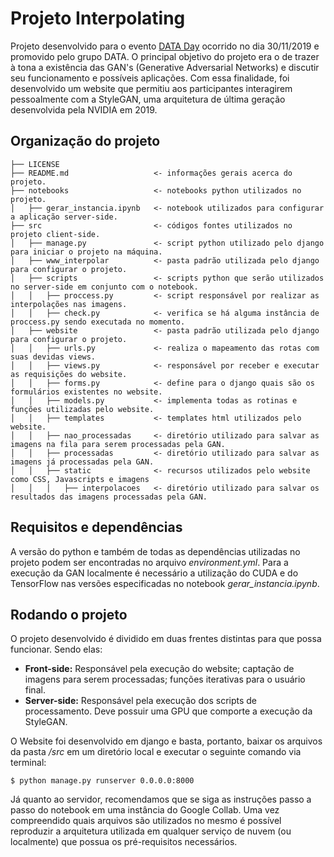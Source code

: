 # Projeto Interpolating

Projeto desenvolvido para o evento [DATA Day](https://www.icmc.usp.br/noticias/4730-data-day-evento-na-usp-discute-presente-e-futuro-da-area-de-ciencia-de-dados) ocorrido no dia 30/11/2019 e promovido pelo grupo DATA. 
O principal objetivo do projeto era o de trazer à tona a existência das GAN's (Generative Adversarial Networks) e discutir seu funcionamento e possíveis aplicações.
Com essa finalidade, foi desenvolvido um website que permitiu aos participantes interagirem pessoalmente com a StyleGAN, uma arquitetura de última geração desenvolvida pela NVIDIA em 2019.

## Organização do projeto

    ├── LICENSE
    ├── README.md                   <- informações gerais acerca do projeto.
    ├── notebooks                   <- notebooks python utilizados no projeto.
    │   ├── gerar_instancia.ipynb   <- notebook utilizados para configurar a aplicação server-side.
    ├── src                         <- códigos fontes utilizados no projeto client-side.
    │   ├── manage.py               <- script python utilizado pelo django para iniciar o projeto na máquina.
    │   ├── www_interpolar          <- pasta padrão utilizada pelo django para configurar o projeto.
    │   ├── scripts                 <- scripts python que serão utilizados no server-side em conjunto com o notebook.
    │   │   ├── proccess.py         <- script responsável por realizar as interpolações nas imagens.
    │   │   ├── check.py            <- verifica se há alguma instância de proccess.py sendo executada no momento.
    │   ├── website                 <- pasta padrão utilizada pelo django para configurar o projeto. 
    │   │   ├── urls.py             <- realiza o mapeamento das rotas com suas devidas views.
    │   │   ├── views.py            <- responsável por receber e executar as requisições do website.
    │   │   ├── forms.py            <- define para o django quais são os formulários existentes no website.
    │   │   ├── models.py           <- implementa todas as rotinas e funções utilizadas pelo website.
    │   │   ├── templates           <- templates html utilizados pelo website.
    │   │   ├── nao_processadas     <- diretório utilizado para salvar as imagens na fila para serem processadas pela GAN.
    │   │   ├── processadas         <- diretório utilizado para salvar as imagens já processadas pela GAN.
    │   │   ├── static              <- recursos utilizados pelo website como CSS, Javascripts e imagens
    │   │   │   ├── interpolacoes   <- diretório utilizado para salvar os resultados das imagens processadas pela GAN.

##  Requisitos e dependências

A versão do python e também de todas as dependências utilizadas no projeto podem ser encontradas no arquivo *environment.yml*. 
Para a execução da GAN localmente é necessário a utilização do CUDA e do TensorFlow nas versões especificadas no notebook *gerar_instancia.ipynb*.

## Rodando o projeto

O projeto desenvolvido é dividido em duas frentes distintas para que possa funcionar. Sendo elas:

 - **Front-side:** Responsável pela execução do website; captação de imagens para serem processadas; funções iterativas para o usuário final.
 - **Server-side:** Responsável pela execução dos scripts de processamento. Deve possuir uma GPU que comporte a execução da StyleGAN.

 O Website foi desenvolvido em  django e basta, portanto, baixar os arquivos da pasta */src* em um diretório local e executar o seguinte comando via terminal:

    $ python manage.py runserver 0.0.0.0:8000

Já quanto ao servidor, recomendamos que se siga as instruções passo a passo do notebook em uma instância do Google Collab. Uma vez compreendido quais arquivos são utilizados no mesmo é possível reproduzir a arquitetura utilizada em qualquer serviço de nuvem (ou localmente) que possua os pré-requisitos necessários.
